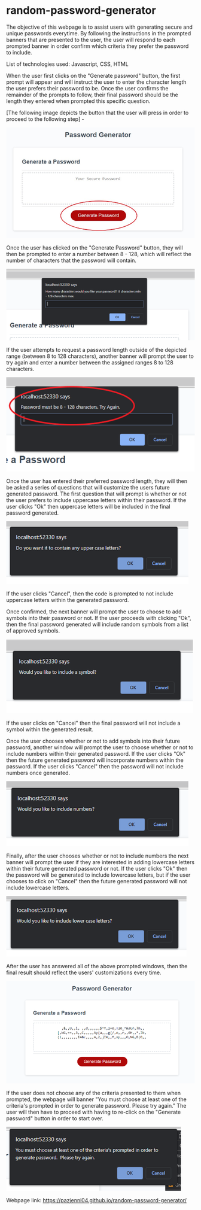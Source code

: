 # random-password-generator
The objective of this webpage is to assist users with generating secure and unique passwords everytime.  By following the instructions in the prompted banners that are presented to the user, the user will respond to each prompted banner in order confirm which criteria they prefer the password to include.

List of technologies used: Javascript, CSS, HTML

When the user first clicks on the "Generate password" button, the first prompt will appear and will instruct the user to enter the character length the user prefers their password to be.  Once the user confirms the remainder of the prompts to follow, their final password should be the length they entered when prompted this specific question.  

[The following image depicts the button that the user will press in order to proceed to the following step] - 

![Getting Started](https://raw.githubusercontent.com/pazjenni04/random-password-generator/main/images/generate-button.jpg)

Once the user has clicked on the "Generate Password" button, they will then be prompted to enter a number between 8 - 128, which will reflect the number of characters that the password will contain.

![The following image will show the prompt window that will request for the length of the password.](https://raw.githubusercontent.com/pazjenni04/random-password-generator/main/images/character-length.PNG)

If the user attempts to request a password length outside of the depicted range (between 8 to 128 characters), another banner will prompt the user to try again and enter a number between the assigned ranges 8 to 128 characters.

![The following image shows the window that will prompt if user does not maintain within the range.](https://raw.githubusercontent.com/pazjenni04/random-password-generator/main/images/try-again-error.png)

Once the user has entered their preferred password length, they will then be asked a series of questions that will customize the users future generated password.  The first question that will prompt is whether or not the user prefers to include uppercase letters within their password.  If the user clicks "Ok" then uppercase letters will be included in the final password generated.

![The following image shows the window prompted for the user to include upper case letters or not.](https://raw.githubusercontent.com/pazjenni04/random-password-generator/main/images/upper-case-prompt.PNG)

If the user clicks "Cancel", then the code is prompted to not include uppercase letters within the generated password.

Once confirmed, the next banner will prompt the user to choose to add symbols into their password or not.  If the user proceeds with clicking "Ok", then the final password generated will include random symbols from a list of approved symbols.

![The following image shows the window prompted for the user to include a symbol in their generate password or not.](https://raw.githubusercontent.com/pazjenni04/random-password-generator/main/images/symbol-prompt.PNG)

If the user clicks on "Cancel" then the final password will not include a symbol within the generated result.

Once the user chooses whether or not to add symbols into their future password, another window will prompt the user to choose whether or not to include numbers within their generated password.  If the user clicks "Ok" then the future generated password will incorporate numbers within the password.  If the user clicks "Cancel" then the password will not include numbers once generated.

![The following image shows the window prompted for the user to include numbers within their generated password or not.](https://raw.githubusercontent.com/pazjenni04/random-password-generator/main/images/number-prompt.PNG)

Finally, after the user chooses whether or not to include numbers the next banner will prompt the user if they are interested in adding lowercase letters within their future generated password or not.  If the user clicks "Ok" then the password will be generated to include lowercase letters, but if the user chooses to click on "Cancel" then the future generated password will not include lowercase letters.

![The following image shows the window prompted for the user to include numbers within their generated password or not.](https://raw.githubusercontent.com/pazjenni04/random-password-generator/main/images/lower-case-prompt.PNG)

After the user has answered all of the above prompted windows, then the final result should reflect the users' customizations every time.

![The following image shows an example of a generated password to include all customizations - uppercase letter, symbols, numbers, lowercase letters.](https://raw.githubusercontent.com/pazjenni04/random-password-generator/main/images/final-result.PNG)

If the user does not choose any of the criteria presented to them when prompted, the webpage will banner "You must choose at least one of the criteria's prompted in order to generate password.  Please try again."  The user will then have to proceed with having to re-click on the "Generate password" button in order to start over.

![The following image shows an example of the banner that will prompt if the user clicks cancel for all criteria options](https://raw.githubusercontent.com/pazjenni04/random-password-generator/main/images/must-choose-one.PNG)

Webpage link: https://pazjenni04.github.io/random-password-generator/
